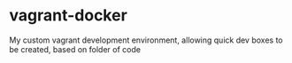 # vagrant-docker
My custom vagrant development environment, allowing quick dev boxes to be created, based on folder of code
